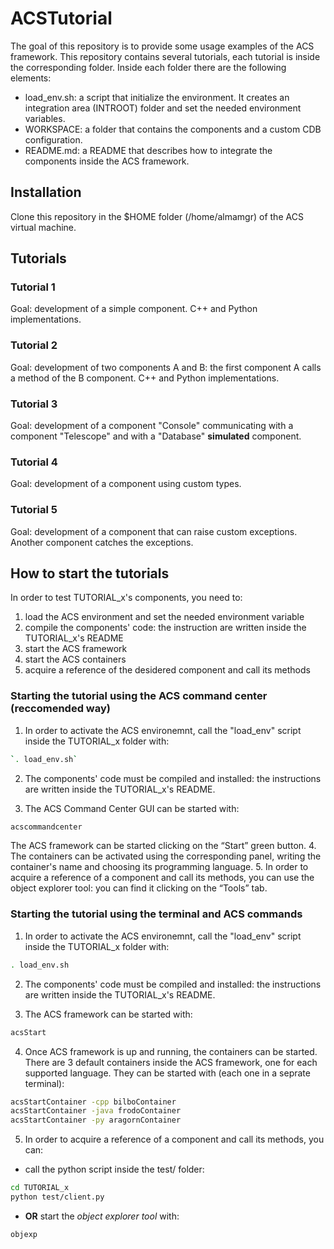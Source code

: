 # ACSTutorial

The goal of this repository is to provide some usage examples of the ACS framework. This repository contains several tutorials, each tutorial is inside the corresponding folder. Inside each folder there are the following elements:

* load_env.sh: a script that initialize the environment. It creates an integration area (INTROOT) folder and set the needed environment variables.
* WORKSPACE: a folder that contains the components and a custom CDB configuration.
* README.md: a README that describes how to integrate the components inside the ACS framework.

## Installation
Clone this repository in the $HOME folder (/home/almamgr) of the ACS virtual machine.

## Tutorials 

### Tutorial 1
Goal: development of a simple component. C++ and Python implementations.

### Tutorial 2
Goal: development of two components A and B: the first component A calls a method of the B component. C++ and Python implementations.

### Tutorial 3
Goal: development of a component "Console" communicating with a component "Telescope" and with a "Database" **simulated** component.

### Tutorial 4
Goal: development of a component using custom types.

### Tutorial 5
Goal: development of a component that can raise custom exceptions. Another component catches the exceptions.


## How to start the tutorials
In order to test TUTORIAL_x's components, you need to:
1. load the ACS environment and set the needed environment variable
2. compile the components' code: the instruction are written inside the TUTORIAL_x's README
3. start the ACS framework    
4. start the ACS containers
5. acquire a reference of the desidered component and call its methods

### Starting the tutorial using the ACS command center (reccomended way)
1. In order to activate the ACS environemnt, call the "load_env" script inside the TUTORIAL_x folder with:
```bash
`. load_env.sh`
```
2. The components' code must be compiled and installed: the instructions are written inside the TUTORIAL_x's README.

3. The ACS Command Center GUI can be started with:
```bash
acscommandcenter
```
The ACS framework can be started clicking on the “Start” green button. 
4. The containers can be activated using the corresponding panel, writing the container's name and choosing its programming language. 
5. In order to acquire a reference of a component and call its methods, you can use the object explorer tool: you can find it clicking on the “Tools” tab.


### Starting the tutorial using the terminal and ACS commands
1. In order to activate the ACS environemnt, call the "load_env" script inside the TUTORIAL_x folder with:
```bash
. load_env.sh
```
2. The components' code must be compiled and installed: the instructions are written inside the TUTORIAL_x's README. 

3. The ACS framework can be started with:
```bash
acsStart
```
4. Once ACS framework is up and running, the containers can be started. There are 3 default containers inside the ACS framework, one for each supported language. They can be started with (each one in a seprate terminal):
```bash
acsStartContainer -cpp bilboContainer
acsStartContainer -java frodoContainer
acsStartContainer -py aragornContainer
```
 5. In order to acquire a reference of a component and call its methods, you can:
 * call the python script inside the test/ folder:
 ```bash
 cd TUTORIAL_x
 python test/client.py
 ```
 * **OR** start the *object explorer tool* with:
 ```bash
 objexp
 ```


